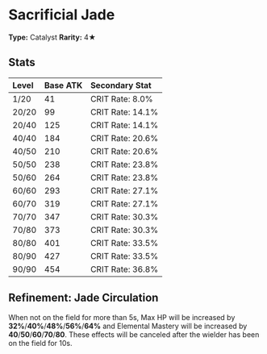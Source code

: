 # Sacrificial Jade

**Type:** Catalyst
**Rarity:** 4★

## Stats

| Level | Base ATK | Secondary Stat |
| :--- | :--- | :--- |
| 1/20 | 41 | CRIT Rate: 8.0% |
| 20/20 | 99 | CRIT Rate: 14.1% |
| 20/40 | 125 | CRIT Rate: 14.1% |
| 40/40 | 184 | CRIT Rate: 20.6% |
| 40/50 | 210 | CRIT Rate: 20.6% |
| 50/50 | 238 | CRIT Rate: 23.8% |
| 50/60 | 264 | CRIT Rate: 23.8% |
| 60/60 | 293 | CRIT Rate: 27.1% |
| 60/70 | 319 | CRIT Rate: 27.1% |
| 70/70 | 347 | CRIT Rate: 30.3% |
| 70/80 | 373 | CRIT Rate: 30.3% |
| 80/80 | 401 | CRIT Rate: 33.5% |
| 80/90 | 427 | CRIT Rate: 33.5% |
| 90/90 | 454 | CRIT Rate: 36.8% |

## Refinement: Jade Circulation

When not on the field for more than 5s, Max HP will be increased by **32%**/**40%**/**48%**/**56%**/**64%** and Elemental Mastery will be increased by **40**/**50**/**60**/**70**/**80**. These effects will be canceled after the wielder has been on the field for 10s.

